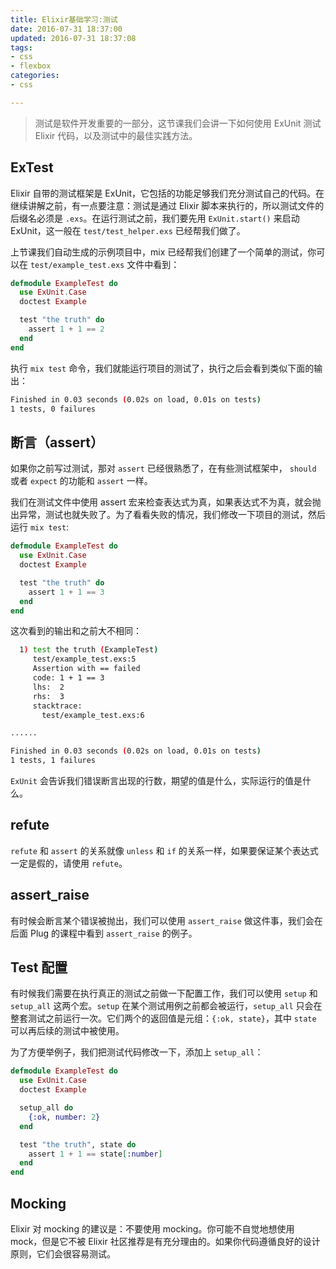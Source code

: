 ```yaml
---
title: Elixir基础学习:测试
date: 2016-07-31 18:37:00
updated: 2016-07-31 18:37:08
tags: 
- css
- flexbox
categories: 
- css

---
```

> 测试是软件开发重要的一部分，这节课我们会讲一下如何使用 ExUnit 测试 Elixir 代码，以及测试中的最佳实践方法。

## ExTest  

Elixir 自带的测试框架是 ExUnit，它包括的功能足够我们充分测试自己的代码。在继续讲解之前，有一点要注意：测试是通过 Elixir 脚本来执行的，所以测试文件的后缀名必须是 `.exs`。在运行测试之前，我们要先用 `ExUnit.start()` 来启动 ExUnit，这一般在 `test/test_helper.exs` 已经帮我们做了。

上节课我们自动生成的示例项目中，mix 已经帮我们创建了一个简单的测试，你可以在 `test/example_test.exs` 文件中看到：


<!--more-->


```elixir  
defmodule ExampleTest do  
  use ExUnit.Case  
  doctest Example  

  test "the truth" do  
    assert 1 + 1 == 2  
  end  
end  
```  
执行 `mix test` 命令，我们就能运行项目的测试了，执行之后会看到类似下面的输出：
```bash  
Finished in 0.03 seconds (0.02s on load, 0.01s on tests)
1 tests, 0 failures
```

## 断言（assert）  
如果你之前写过测试，那对 `assert` 已经很熟悉了，在有些测试框架中， `should` 或者 `expect` 的功能和 `assert` 一样。

我们在测试文件中使用 assert 宏来检查表达式为真，如果表达式不为真，就会抛出异常，测试也就失败了。为了看看失败的情况，我们修改一下项目的测试，然后运行 `mix test`:

```elixir  
defmodule ExampleTest do  
  use ExUnit.Case  
  doctest Example  

  test "the truth" do  
    assert 1 + 1 == 3  
  end  
end  
```
这次看到的输出和之前大不相同：

```bash
  1) test the truth (ExampleTest)
     test/example_test.exs:5
     Assertion with == failed
     code: 1 + 1 == 3
     lhs:  2
     rhs:  3
     stacktrace:
       test/example_test.exs:6

......

Finished in 0.03 seconds (0.02s on load, 0.01s on tests)
1 tests, 1 failures
```

`ExUnit` 会告诉我们错误断言出现的行数，期望的值是什么，实际运行的值是什么。

## refute

`refute` 和 `assert` 的关系就像 `unless` 和 `if` 的关系一样，如果要保证某个表达式一定是假的，请使用 `refute`。

## assert_raise  
有时候会断言某个错误被抛出，我们可以使用 `assert_raise` 做这件事，我们会在后面 Plug 的课程中看到 `assert_raise` 的例子。

## Test 配置  

有时候我们需要在执行真正的测试之前做一下配置工作，我们可以使用 `setup` 和 `setup_all` 这两个宏。`setup` 在某个测试用例之前都会被运行，`setup_all` 只会在整套测试之前运行一次。它们两个的返回值是元组：`{:ok, state}`，其中 `state` 可以再后续的测试中被使用。

为了方便举例子，我们把测试代码修改一下，添加上 `setup_all`：
```elixir  
defmodule ExampleTest do  
  use ExUnit.Case  
  doctest Example  

  setup_all do  
    {:ok, number: 2}  
  end  

  test "the truth", state do  
    assert 1 + 1 == state[:number]  
  end  
end  
```

## Mocking
Elixir 对 mocking 的建议是：不要使用 mocking。你可能不自觉地想使用 mock，但是它不被 Elixir 社区推荐是有充分理由的。如果你代码遵循良好的设计原则，它们会很容易测试。